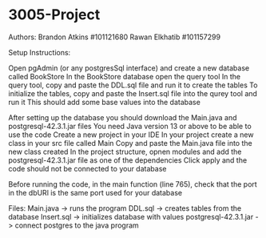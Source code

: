 # 3005-Project
Authors:
Brandon Atkins #101121680
Rawan Elkhatib #101157299

Setup Instructions:

Open pgAdmin (or any postgresSql interface) and create a new database called BookStore
In the BookStore database open the query tool
In the query tool, copy and paste the DDL.sql file and run it to create the tables
To initialize the tables, copy and paste the Insert.sql file into the qurey tool and run it
This should add some base values into the database 

After setting up the database you should download the Main.java and postgresql-42.3.1.jar files
You need Java version 13 or above to be able to use the code
Create a new project in your IDE
In your project create a new class in your src file called Main
Copy and paste the Main.java file into the new class created 
In the project structure, opnen modules and add the postgresql-42.3.1.jar file as one of the dependencies 
Click apply and the code should not be connected to your database 

Before running the code, in the main function (line 765), check that the port in the dbURl is the same port used for your database 

Files:
Main.java -> runs the program
DDL.sql -> creates tables from the database
Insert.sql -> initializes database with values 
postgresql-42.3.1.jar -> connect postgres to the java program 


